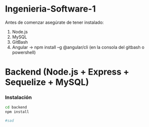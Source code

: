 # Ingenieria-Software-1

Antes de comenzar asegúrate de tener instalado:
1) Node.js
2) MySQL
3) GitBash
4) Angular -> npm install –g @angular/cli (en la consola del gitbash o powershell)

# Backend (Node.js + Express + Sequelize + MySQL)
###  Instalación
```bash
cd backend
npm install

#sad
